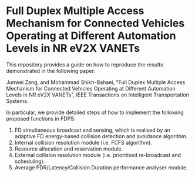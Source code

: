 # Full Duplex Multiple Access Mechanism for Connected Vehicles Operating at Different Automation Levels in NR eV2X VANETs

This repository provides a guide on how to reproduce the results demonstrated in the following paper:

Junwei Zang, and Mohammad Shikh-Bahaei, 
"Full Duplex Multiple Access Mechanism for Connected Vehicles Operating at Different Automation Levels in NR eV2X VANETs", 
IEEE Transactions on Intelligent Transportation Systems.

In particular, we provide detailed steps of how to implement the following proposed functions in FDPS:

1. FD simultaneous broadcast and sensing, which is realised by an adaptive FD energy-based collision detection and avoidance algorithm.
2. Internal collision resolution module (i.e. FCFS algorithm).
3. Resource allocation and reservation module.
4. External collision resolution module (i.e. prioritised re-broadcast and scheduling).
5. Average PDR/Latency/Collision Duration performance analyser module.

